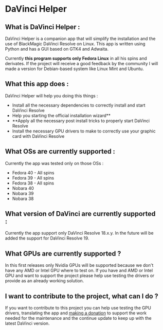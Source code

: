 # DaVinci Helper

## What is DaVinci Helper :
DaVinci Helper is a companion app that will simplify the installation and the use of BlackMagic DaVinci Resolve on Linux. This app is written using Python and has a GUI based on GTK4 and Adwaita. 

Currently **this program supports only Fedora Linux** in all his spins and derivates. If the project will receive a good feedback by the community I will made a version for Debian-based system like Linux Mint and Ubuntu.


## What this app does :
DaVinci Helper will help you doing this things :
- Install all the necessary dependencies to correctly install and start DaVinci Resolve
- Help you starting the official installation wizard**
- **Apply all the necessary post install tricks to properly start DaVinci Resolve
- Install the necessary GPU drivers to make to correctly use your graphic card with DaVinci Resolve


## What OSs are currently supported :
Currently the app was tested only on those OSs :
- Fedora 40 - All spins
- Fedora 39 - All spins
- Fedora 38 - All spins
- Nobara 40
- Nobara 39
- Nobara 38

## What version of DaVinci are currently supported :
Currently the app support only DaVinci Resolve 18.x.y. In the future will be added the support for DaVinci Resolve 19.

## What GPUs are currently supported ?
In this first releases only Nvidia GPUs will be supported because we don't have any AMD or Intel GPU where to test on. If you have and AMD or Intel GPU and want to support the project please help use testing the drivers or provide as an already working solution.

## I want to contribute to the project, what can I do ?
If you want to contribute to this project you can help use testing the GPU drivers, translating the app and [making a donation]() to support the work needed for the maintenance and the continue update to keep up with the latest DaVinci version.





